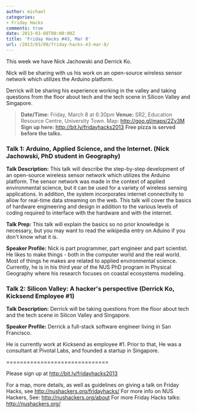 ```yaml
---
author: michael
categories:
- Friday Hacks
comments: true
date: 2013-03-08T00:00:00Z
title: 'Friday Hacks #43, Mar 8'
url: /2013/03/08/friday-hacks-43-mar-8/
---
```


This week we have Nick Jachowski and Derrick Ko.

Nick will be sharing with us his work on an open-source wireless sensor network which utilizes the Arduino platform.

Derrick will be sharing his experience working in the valley and taking questions from the floor about tech and the tech scene in Silicon Valley and Singapore.

<blockquote><strong>Date/Time:</strong> Friday, March 8 at 6:30pm
<strong>Venue:</strong> SR2, Education Resource Centre, University Town. Map: <a href="http://goo.gl/maps/2Zy3M">http://goo.gl/maps/2Zy3M</a>
<strong>Sign up here:</strong> <a href="http://bit.ly/fridayhacks2013">http://bit.ly/fridayhacks2013</a>
<strong>Free pizza is served before the talks.</strong></blockquote>
<h3>Talk 1: Arduino, Applied Science, and the Internet. (Nick Jachowski, PhD student in Geography)</h3>

<strong>Talk Description:</strong>
This talk will describe the step-by-step development of an open-source wireless sensor network which utilizes the Arduino platform. The sensor network was made in the context of applied environmental science, but it can be used for a variety of wireless sensing applications. In addition, the system incorporates internet connectivity to allow for real-time data streaming on the web. This talk will cover the basics of hardware engineering and design in addition to the various levels of coding required to interface with the hardware and with the internet.

<strong>Talk Prep:</strong>
This talk will explain the basics so no prior knowledge is necessary, but you may want to read the wikipedia entry on Aduino if you don't know what it is.

<strong>Speaker Profile:</strong>
Nick is part programmer, part engineer and part scientist. He likes to make things - both in the computer world and the real world. Most of things he makes are related to applied environmental science. Currently, he is in his third year of the NUS PhD program in Physical Geography where his research focuses on coastal ecosystems modeling.

<h3>Talk 2: Silicon Valley: A hacker's perspective (Derrick Ko, Kicksend Employee #1)</h3>

<strong>Talk Description:</strong>
Derrick will be taking questions from the floor about tech and the tech scene in Silicon Valley and Singapore.

<strong>Speaker Profile:</strong>
Derrick a full-stack software engineer living in San Francisco.

He is currently work at Kicksend as employee #1. Prior to that, He was a consultant at Pivotal Labs, and founded a startup in Singapore.

==============================

Please sign up at <a href="http://bit.ly/fridayhacks2013">http://bit.ly/fridayhacks2013</a>

For a map, more details, as well as guidelines on giving a talk on Friday Hacks, see <a href="/fridayhacks/">http://nushackers.org/fridayhacks/</a>
For more info on NUS Hackers, See: <a href="/about">http://nushackers.org/about</a>
For more Friday Hacks talks: <a href="/">http://nushackers.org/</a>
